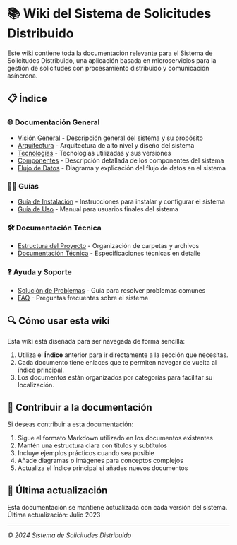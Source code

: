 # 📚 Wiki del Sistema de Solicitudes Distribuido

Este wiki contiene toda la documentación relevante para el Sistema de Solicitudes Distribuido, una aplicación basada en microservicios para la gestión de solicitudes con procesamiento distribuido y comunicación asíncrona.

## 📋 Índice

### 🌐 Documentación General
- [Visión General](VISION_GENERAL.md) - Descripción general del sistema y su propósito
- [Arquitectura](ARQUITECTURA.md) - Arquitectura de alto nivel y diseño del sistema
- [Tecnologías](TECNOLOGIAS.md) - Tecnologías utilizadas y sus versiones
- [Componentes](COMPONENTES.md) - Descripción detallada de los componentes del sistema
- [Flujo de Datos](FLUJO_DATOS.md) - Diagrama y explicación del flujo de datos en el sistema

### 👩‍💻 Guías
- [Guía de Instalación](GUIA_INSTALACION.md) - Instrucciones para instalar y configurar el sistema
- [Guía de Uso](GUIA_USO.md) - Manual para usuarios finales del sistema

### 🛠️ Documentación Técnica
- [Estructura del Proyecto](ESTRUCTURA_PROYECTO.md) - Organización de carpetas y archivos
- [Documentación Técnica](DOCUMENTACION_TECNICA.md) - Especificaciones técnicas en detalle

### ❓ Ayuda y Soporte
- [Solución de Problemas](SOLUCION_PROBLEMAS.md) - Guía para resolver problemas comunes
- [FAQ](FAQ.md) - Preguntas frecuentes sobre el sistema

## 🔍 Cómo usar esta wiki

Esta wiki está diseñada para ser navegada de forma sencilla:

1. Utiliza el **Índice** anterior para ir directamente a la sección que necesitas.
2. Cada documento tiene enlaces que te permiten navegar de vuelta al índice principal.
3. Los documentos están organizados por categorías para facilitar su localización.

## 🤝 Contribuir a la documentación

Si deseas contribuir a esta documentación:

1. Sigue el formato Markdown utilizado en los documentos existentes
2. Mantén una estructura clara con títulos y subtítulos
3. Incluye ejemplos prácticos cuando sea posible
4. Añade diagramas o imágenes para conceptos complejos
5. Actualiza el índice principal si añades nuevos documentos

## 📅 Última actualización

Esta documentación se mantiene actualizada con cada versión del sistema.
Última actualización: Julio 2023

---

*© 2024 Sistema de Solicitudes Distribuido* 